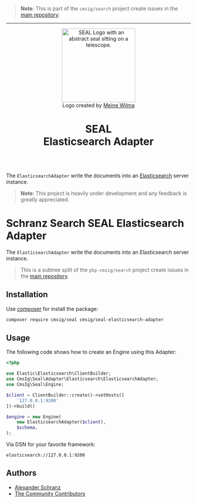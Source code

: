 > **Note**:
> This is part of the `cmsig/search` project create issues in the [main repository](https://github.com/php-cmsig/search).

---

<div align="center">
    <img alt="SEAL Logo with an abstract seal sitting on a telescope." src="https://avatars.githubusercontent.com/u/120221538?s=400&v=6" width="200" height="200">
</div>

<div align="center">Logo created by <a href="https://cargocollective.com/meinewilma">Meine Wilma</a></div>

<h1 align="center">SEAL <br /> Elasticsearch Adapter</h1>

<br />
<br />

The `ElasticsearchAdapter` write the documents into an [Elasticsearch](https://github.com/elastic/elasticsearch) server instance.

> **Note**:
> This project is heavily under development and any feedback is greatly appreciated.

# Schranz Search SEAL Elasticsearch Adapter

The `ElasticsearchAdapter` write the documents into an Elasticsearch server instance.

> This is a subtree split of the `php-cmsig/search` project create issues in the [main repository](https://github.com/php-cmsig/search).

## Installation

Use [composer](https://getcomposer.org/) for install the package:

```bash
composer require cmsig/seal cmsig/seal-elasticsearch-adapter
```

## Usage

The following code shows how to create an Engine using this Adapter:

```php
<?php

use Elastic\Elasticsearch\ClientBuilder;
use CmsIg\Seal\Adapter\Elasticsearch\ElasticsearchAdapter;
use CmsIg\Seal\Engine;

$client = ClientBuilder::create()->setHosts([
    '127.0.0.1:9200'
])->build()

$engine = new Engine(
    new ElasticsearchAdapter($client),
    $schema,
);
```

Via DSN for your favorite framework:

```env
elasticsearch://127.0.0.1:9200
```

## Authors

- [Alexander Schranz](https://github.com/alexander-schranz/)
- [The Community Contributors](https://github.com/php-cmsig/search/graphs/contributors)
